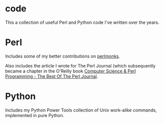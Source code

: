 # code
This a collection of useful Perl and Python code I've written over the years.

# Perl
Includes some of my better contributions on [perlmonks](https://www.perlmonks.org/).

Also includes the article I wrote for The Perl Journal (which subsequently became a chapter in the O'Reilly book [Computer Science & Perl Programming - The Best Of The Perl Journal](http://shop.oreilly.com/product/9780596003104.do).

# Python
Includes my Python Power Tools collection of Unix work-alike commands, implemented in pure Python.
